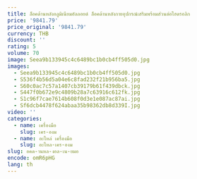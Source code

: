 ```yaml
---
title: ล็อคด้านหลังอลูมิเนียมอัลลอยด์ ล็อคด้านหลังกายอุปกรณ์เสริมพร้อมส่วนต่อไฮดรอลิก
price: '9841.79'
price_original: '9841.79'
currency: THB
discount: ''
rating: 5
volume: 70
image: Seea9b133945c4c6489bc1b0cb4ff505d0.jpg
images:
  - Seea9b133945c4c6489bc1b0cb4ff505d0.jpg
  - S536f4b56d5a04e6c8fad232f21b956ba5.jpg
  - S60c0ac7c57a1407cb39179b61f439dbck.jpg
  - S447f0b672e9c4809b28a7c63916c612fk.jpg
  - S1c96f7cae7614b608f0d3e1e087ac87ai.jpg
  - Sf6dcb4478f624abaa35b98362db8d339I.jpg
video: ''
categories:
  - name: เครื่องมือ
    slug: เคร-องม
  - name: อะไหล่ เครื่องมือ
    slug: อะไหล-เคร-องม
slug: อคด-านหล-งอล-เน-ยมอ
encode: omR6pHG
lang: th
---
```

  